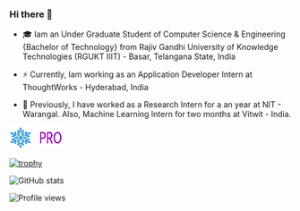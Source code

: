 ### Hi there 👋

- 🎓 Iam an Under Graduate Student of Computer Science & Engineering {Bachelor of Technology} from Rajiv Gandhi University of Knowledge Technologies (RGUKT IIIT) -          Basar, Telangana State, India

- ⚡ Currently, Iam working as an Application Developer Intern at ThoughtWorks - Hyderabad, India

- 🔭 Previously, I have worked as a Research Intern for a an year at NIT - Warangal. Also, Machine Learning Intern for two months at Vitwit - India. 


<!-- [<img src='https://cdn.jsdelivr.net/npm/simple-icons@3.0.1/icons/github.svg' alt='github' height='40'>](https://github.com/nagarajukusa24)  
 -->
<a href='https://archiveprogram.github.com/'><img src='https://raw.githubusercontent.com/acervenky/animated-github-badges/master/assets/acbadge.gif' width='40' height='40'></a> <a href='https://github.com/pricing'><img src='https://raw.githubusercontent.com/acervenky/animated-github-badges/master/assets/pro.gif' width='40' height='40'></a> 

[![trophy](https://github-profile-trophy.vercel.app/?username=nagarajukusa24)](https://github.com/ryo-ma/github-profile-trophy)

![GitHub stats](https://github-readme-stats.vercel.app/api?username=nagarajukusa24&show_icons=true&count_private=true)  

![Profile views](https://gpvc.arturio.dev/nagarajukusa24)  




<!--
- 🤔 I’m looking for help with ...
- 💬 Ask me about ...
- 📫 How to reach me: ...
- 😄 Pronouns: ...
- ⚡ Fun fact: ...
🔭✈️
-->

<!--

**nagarajukusa24/nagarajukusa24** is a ✨ _special_ ✨ repository because its `README.md` (this file) appears on your GitHub profile.
I work on problems involving Machine Learning, Applied Deep Learning, Computer Vision & Natural Language Processing. Iam always fascinate to work in Research      & Development (R & D Engineering) teams. Building real-time applications using broad senses of engineering like AI, Blockchains & Cloud has always been my        passion.
I’m looking to collaborate on Exploring & Developing multimodel systems using AI, ML, Applied Deep Learning & Blockchains
- 👯 
Here are some ideas to get you started:
CS Under Grad  at RGUKT IIIT Basar
Student | Researcher | Developer |
- 🔭 I’m currently working on ...
- 🌱 I’m currently learning ...
- 👯 I’m looking to collaborate on ...
- 🤔 I’m looking for help with ...
- 💬 Ask me about ...
- 📫 How to reach me: ...
- 😄 Pronouns: ...
- ⚡ Fun fact: ...

-->
